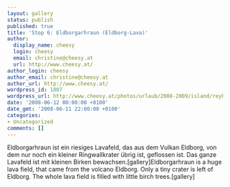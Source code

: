```yaml
---
layout: gallery
status: publish
published: true
title: 'Stop 6: Eldborgarhraun (Eldborg-Lava)'
author:
  display_name: cheesy
  login: cheesy
  email: christine@cheesy.at
  url: http://www.cheesy.at/
author_login: cheesy
author_email: christine@cheesy.at
author_url: http://www.cheesy.at/
wordpress_id: 1807
wordpress_url: http://www.cheesy.at/photos/urlaub/2008-2009/island/reykjavik-snaefellsnes/eldborgarhraun/
date: '2008-06-12 00:00:00 +0100'
date_gmt: '2008-06-11 22:00:00 +0100'
categories:
- Uncategorized
comments: []
---
```

<!--:de-->Eldborgarhraun ist ein riesiges Lavafeld, das aus dem Vulkan Eldborg, von dem nur noch ein kleiner Ringwallkrater übrig ist, geflossen ist. Das ganze Lavafeld ist mit kleinen Birken bewachsen.[gallery]<!--:--><!--:en-->Eldborgarhraun is a huge lava field, that came from the volcano Eldborg. Only a tiny crater is left of Eldborg. The whole lava field is filled with little birch trees.[gallery]<!--:-->
